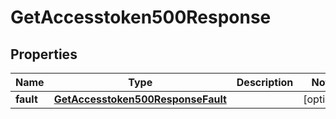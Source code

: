 

# GetAccesstoken500Response


## Properties

| Name | Type | Description | Notes |
|------------ | ------------- | ------------- | -------------|
|**fault** | [**GetAccesstoken500ResponseFault**](GetAccesstoken500ResponseFault.md) |  |  [optional] |



